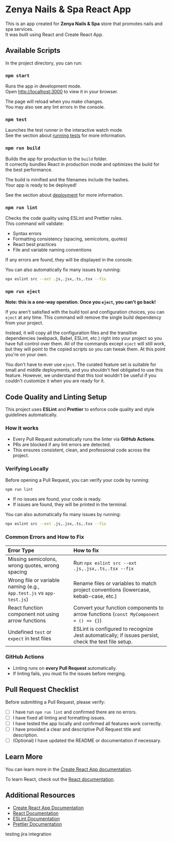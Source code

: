 # Zenya Nails & Spa React App

This is an app created for **Zenya Nails & Spa** store that promotes nails and spa services.  
It was built using React and Create React App.

## Available Scripts

In the project directory, you can run:

### `npm start`

Runs the app in development mode.  
Open [http://localhost:3000](http://localhost:3000) to view it in your browser.

The page will reload when you make changes.  
You may also see any lint errors in the console.

### `npm test`

Launches the test runner in the interactive watch mode.  
See the section about [running tests](https://facebook.github.io/create-react-app/docs/running-tests) for more information.

### `npm run build`

Builds the app for production to the `build` folder.  
It correctly bundles React in production mode and optimizes the build for the best performance.

The build is minified and the filenames include the hashes.  
Your app is ready to be deployed!

See the section about [deployment](https://facebook.github.io/create-react-app/docs/deployment) for more information.

### `npm run lint`

Checks the code quality using ESLint and Prettier rules.  
This command will validate:
- Syntax errors
- Formatting consistency (spacing, semicolons, quotes)
- React best practices
- File and variable naming conventions

If any errors are found, they will be displayed in the console.

You can also automatically fix many issues by running:

```bash
npx eslint src --ext .js,.jsx,.ts,.tsx --fix
```

### `npm run eject`

**Note: this is a one-way operation. Once you `eject`, you can't go back!**

If you aren't satisfied with the build tool and configuration choices, you can `eject` at any time. This command will remove the single build dependency from your project.

Instead, it will copy all the configuration files and the transitive dependencies (webpack, Babel, ESLint, etc.) right into your project so you have full control over them. All of the commands except `eject` will still work, but they will point to the copied scripts so you can tweak them. At this point you're on your own.

You don't have to ever use `eject`. The curated feature set is suitable for small and middle deployments, and you shouldn't feel obligated to use this feature. However, we understand that this tool wouldn't be useful if you couldn't customize it when you are ready for it.

## Code Quality and Linting Setup

This project uses **ESLint** and **Prettier** to enforce code quality and style guidelines automatically.

### How it works

- Every Pull Request automatically runs the linter via **GitHub Actions**.
- PRs are blocked if any lint errors are detected.
- This ensures consistent, clean, and professional code across the project.

### Verifying Locally

Before opening a Pull Request, you can verify your code by running:

```bash
npm run lint
```

- If no issues are found, your code is ready.
- If issues are found, they will be printed in the terminal.

You can also automatically fix many issues by running:

```bash
npx eslint src --ext .js,.jsx,.ts,.tsx --fix
```

### Common Errors and How to Fix

| Error Type | How to fix |
|:---|:---|
| Missing semicolons, wrong quotes, wrong spacing | Run `npx eslint src --ext .js,.jsx,.ts,.tsx --fix` |
| Wrong file or variable naming (e.g., `App.test.js` vs `app-test.js`) | Rename files or variables to match project conventions (lowercase, kebab-case, etc.) |
| React function component not using arrow functions | Convert your function components to arrow functions (`const MyComponent = () => {}`) |
| Undefined `test` or `expect` in test files | ESLint is configured to recognize Jest automatically; if issues persist, check the test file setup. |

### GitHub Actions

- Linting runs on **every Pull Request** automatically.
- If linting fails, you must fix the issues before merging.

## Pull Request Checklist

Before submitting a Pull Request, please verify:

- [ ] I have run `npm run lint` and confirmed there are no errors.
- [ ] I have fixed all linting and formatting issues.
- [ ] I have tested the app locally and confirmed all features work correctly.
- [ ] I have provided a clear and descriptive Pull Request title and description.
- [ ] (Optional) I have updated the README or documentation if necessary.

## Learn More

You can learn more in the [Create React App documentation](https://facebook.github.io/create-react-app/docs/getting-started).

To learn React, check out the [React documentation](https://reactjs.org/).

## Additional Resources

- [Create React App Documentation](https://facebook.github.io/create-react-app/docs/getting-started)
- [React Documentation](https://reactjs.org/)
- [ESLint Documentation](https://eslint.org/docs/latest/)
- [Prettier Documentation](https://prettier.io/docs/en/index.html)

testing jira integration